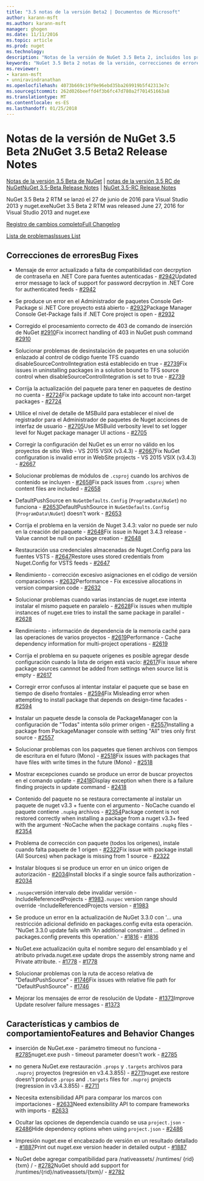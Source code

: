 ```yaml
---
title: "3.5 notas de la versión Beta2 | Documentos de Microsoft"
author: karann-msft
ms.author: karann-msft
manager: ghogen
ms.date: 11/11/2016
ms.topic: article
ms.prod: nuget
ms.technology: 
description: "Notas de la versión de NuGet 3.5 Beta 2, incluidos los problemas conocidos, correcciones de errores, las funciones agregadas y dcr."
keywords: "NuGet 3.5 Beta 2 notas de la versión, correcciones de errores, problemas, conocidos agregan características, DCR"
ms.reviewer:
- karann-msft
- unniravindranathan
ms.openlocfilehash: 4073b669c19f9e96ebd35ba269919b5f42313e7c
ms.sourcegitcommit: 262d026beeffd4f3b6fc47d780a2f701451663a8
ms.translationtype: MT
ms.contentlocale: es-ES
ms.lasthandoff: 01/25/2018
---
```

# <a name="nuget-35-beta2-release-notes"></a><span data-ttu-id="ac761-104">Notas de la versión de NuGet 3.5 Beta 2</span><span class="sxs-lookup"><span data-stu-id="ac761-104">NuGet 3.5 Beta2 Release Notes</span></span>

<span data-ttu-id="ac761-105">[Notas de la versión 3.5 Beta de NuGet](../release-notes/nuget-3.5-Beta.md) | [notas de la versión 3.5 RC de NuGet](../release-notes/nuget-3.5-RC.md)</span><span class="sxs-lookup"><span data-stu-id="ac761-105">[NuGet 3.5-Beta Release Notes](../release-notes/nuget-3.5-Beta.md) | [NuGet 3.5-RC Release Notes](../release-notes/nuget-3.5-RC.md)</span></span>

<span data-ttu-id="ac761-106">NuGet 3.5 Beta 2 RTM se lanzó el 27 de junio de 2016 para Visual Studio 2013 y nuget.exe</span><span class="sxs-lookup"><span data-stu-id="ac761-106">NuGet 3.5 Beta 2 RTM was released June 27, 2016 for Visual Studio 2013 and nuget.exe</span></span>

[<span data-ttu-id="ac761-107">Registro de cambios completo</span><span class="sxs-lookup"><span data-stu-id="ac761-107">Full Changelog</span></span>](https://github.com/NuGet/NuGet.Client/compare/release-3.5.0-beta...release-3.5.0-beta2)

[<span data-ttu-id="ac761-108">Lista de problemas</span><span class="sxs-lookup"><span data-stu-id="ac761-108">Issues List</span></span>](https://github.com/Nuget/Home/issues?q=is%3Aissue+milestone%3A%223.5+Beta2%22+is%3Aclosed)

## <a name="bug-fixes"></a><span data-ttu-id="ac761-109">Correcciones de errores</span><span class="sxs-lookup"><span data-stu-id="ac761-109">Bug Fixes</span></span>

* <span data-ttu-id="ac761-110">Mensaje de error actualizado a falta de compatibilidad con decrpytion de contraseña en .NET Core para fuentes autenticadas - [#2942](https://github.com/NuGet/Home/issues/2942)</span><span class="sxs-lookup"><span data-stu-id="ac761-110">Updated error message to lack of support for password decrpytion in .NET Core for authenticated feeds  - [#2942](https://github.com/NuGet/Home/issues/2942)</span></span>

* <span data-ttu-id="ac761-111">Se produce un error en el Administrador de paquetes Console Get-Package si .NET Core proyecto está abierto - [#2932](https://github.com/NuGet/Home/issues/2932)</span><span class="sxs-lookup"><span data-stu-id="ac761-111">Package Manager Console Get-Package fails if .NET Core project is open - [#2932](https://github.com/NuGet/Home/issues/2932)</span></span>

* <span data-ttu-id="ac761-112">Corregido el procesamiento correcto de 403 de comando de inserción de NuGet [#2910](https://github.com/NuGet/Home/issues/2910)</span><span class="sxs-lookup"><span data-stu-id="ac761-112">Fix incorrect handling of 403 in NuGet push command [#2910](https://github.com/NuGet/Home/issues/2910)</span></span>

* <span data-ttu-id="ac761-113">Solucionar problemas de desinstalación de paquetes en una solución enlazado al control de código fuente TFS cuando disableSourceControlIntegration está establecido en true - [#2739](https://github.com/NuGet/Home/issues/2739)</span><span class="sxs-lookup"><span data-stu-id="ac761-113">Fix issues in uninstalling packages in a solution bound to TFS source control when disableSourceControlIntegration is set to true - [#2739](https://github.com/NuGet/Home/issues/2739)</span></span>

* <span data-ttu-id="ac761-114">Corrija la actualización del paquete para tener en paquetes de destino no cuenta - [#2724](https://github.com/NuGet/Home/issues/2724)</span><span class="sxs-lookup"><span data-stu-id="ac761-114">Fix package update to take into account non-target packages - [#2724](https://github.com/NuGet/Home/issues/2724)</span></span>

* <span data-ttu-id="ac761-115">Utilice el nivel de detalle de MSBuild para establecer el nivel de registrador para el Administrador de paquetes de Nuget acciones de interfaz de usuario - [#2705](https://github.com/NuGet/Home/issues/2705)</span><span class="sxs-lookup"><span data-stu-id="ac761-115">Use MSBuild verbosity level to set logger level for Nuget package manager UI actions - [#2705](https://github.com/NuGet/Home/issues/2705)</span></span>

* <span data-ttu-id="ac761-116">Corregir la configuración del NuGet es un error no válido en los proyectos de sitio Web - VS 2015 VSIX (v3.4.3) - [#2667](https://github.com/NuGet/Home/issues/2667)</span><span class="sxs-lookup"><span data-stu-id="ac761-116">Fix NuGet configuration is invalid error in WebSite projects - VS 2015 VSIX (v3.4.3) - [#2667](https://github.com/NuGet/Home/issues/2667)</span></span>

* <span data-ttu-id="ac761-117">Solucionar problemas de módulos de `.csproj` cuando los archivos de contenido se incluyen - [#2658](https://github.com/NuGet/Home/issues/2658)</span><span class="sxs-lookup"><span data-stu-id="ac761-117">Fix pack issues from `.csproj` when content files are included - [#2658](https://github.com/NuGet/Home/issues/2658)</span></span>

* <span data-ttu-id="ac761-118">DefaultPushSource en `NuGetDefaults.Config` (`ProgramData\NuGet`) no funciona - [#2653](https://github.com/NuGet/Home/issues/2653)</span><span class="sxs-lookup"><span data-stu-id="ac761-118">DefaultPushSource in `NuGetDefaults.Config` (`ProgramData\NuGet`) doesn't work - [#2653](https://github.com/NuGet/Home/issues/2653)</span></span>

* <span data-ttu-id="ac761-119">Corrija el problema en la versión de Nuget 3.4.3: valor no puede ser nulo en la creación del paquete - [#2648](https://github.com/NuGet/Home/issues/2648)</span><span class="sxs-lookup"><span data-stu-id="ac761-119">Fix issue in Nuget 3.4.3 release - Value cannot be null on package creation - [#2648](https://github.com/NuGet/Home/issues/2648)</span></span>

* <span data-ttu-id="ac761-120">Restauración usa credenciales almacenadas de Nuget.Config para las fuentes VSTS - [#2647](https://github.com/NuGet/Home/issues/2647)</span><span class="sxs-lookup"><span data-stu-id="ac761-120">Restore uses stored credentials from Nuget.Config for VSTS feeds - [#2647](https://github.com/NuGet/Home/issues/2647)</span></span>

* <span data-ttu-id="ac761-121">Rendimiento - corrección excesivo asignaciones en el código de versión comparaciones - [#2632](https://github.com/NuGet/Home/issues/2632)</span><span class="sxs-lookup"><span data-stu-id="ac761-121">Performance - Fix excessive allocations in version comparsion code - [#2632](https://github.com/NuGet/Home/issues/2632)</span></span>

* <span data-ttu-id="ac761-122">Solucionar problemas cuando varias instancias de nuget.exe intenta instalar el mismo paquete en paralelo - [#2628](https://github.com/NuGet/Home/issues/2628)</span><span class="sxs-lookup"><span data-stu-id="ac761-122">Fix issues when multiple instances of nuget.exe tries to install the same package in parallel - [#2628](https://github.com/NuGet/Home/issues/2628)</span></span>

* <span data-ttu-id="ac761-123">Rendimiento - información de dependencia de la memoria caché para las operaciones de varios proyectos - [#2619](https://github.com/NuGet/Home/issues/2619)</span><span class="sxs-lookup"><span data-stu-id="ac761-123">Performance - Cache dependency information for multi-project operations - [#2619](https://github.com/NuGet/Home/issues/2619)</span></span>

* <span data-ttu-id="ac761-124">Corrija el problema en su paquete orígenes es posible agregar desde configuración cuando la lista de origen está vacío: [#2617](https://github.com/NuGet/Home/issues/2617)</span><span class="sxs-lookup"><span data-stu-id="ac761-124">Fix issue where package sources cannnot be added from settings when source list is empty - [#2617](https://github.com/NuGet/Home/issues/2617)</span></span>

* <span data-ttu-id="ac761-125">Corregir error confusos al intentar instalar el paquete que se base en tiempo de diseño frontales - [#2594](https://github.com/NuGet/Home/issues/2594)</span><span class="sxs-lookup"><span data-stu-id="ac761-125">Fix Misleading error when attempting to install package that depends on design-time facades - [#2594](https://github.com/NuGet/Home/issues/2594)</span></span>

* <span data-ttu-id="ac761-126">Instalar un paquete desde la consola de PackageManager con la configuración de "Todas" intenta sólo primer origen - [#2557](https://github.com/NuGet/Home/issues/2557)</span><span class="sxs-lookup"><span data-stu-id="ac761-126">Installing a package from PackageManager console with setting "All" tries only first source - [#2557](https://github.com/NuGet/Home/issues/2557)</span></span>

* <span data-ttu-id="ac761-127">Solucionar problemas con los paquetes que tienen archivos con tiempos de escritura en el futuro (Mono) - [#2518](https://github.com/NuGet/Home/issues/2518)</span><span class="sxs-lookup"><span data-stu-id="ac761-127">Fix issues with packages that have files with write times in the future (Mono) - [#2518](https://github.com/NuGet/Home/issues/2518)</span></span>

* <span data-ttu-id="ac761-128">Mostrar excepciones cuando se produce un error de buscar proyectos en el comando update - [#2418](https://github.com/NuGet/Home/issues/2418)</span><span class="sxs-lookup"><span data-stu-id="ac761-128">Display exception when there is a failure finding projects in update command - [#2418](https://github.com/NuGet/Home/issues/2418)</span></span>

* <span data-ttu-id="ac761-129">Contenido del paquete no se restaura correctamente al instalar un paquete de nuget v3.3 + fuente con el argumento - NoCache cuando el paquete contiene `.nupkg` archivos - [#2354](https://github.com/NuGet/Home/issues/2354)</span><span class="sxs-lookup"><span data-stu-id="ac761-129">Package content is not restored correctly when installing a package from a nuget v3.3+ feed with the argument -NoCache when the package contains `.nupkg` files - [#2354](https://github.com/NuGet/Home/issues/2354)</span></span>

* <span data-ttu-id="ac761-130">Problema de corrección con paquete (todos los orígenes), instale cuando falta paquete de 1 origen - [#2322](https://github.com/NuGet/Home/issues/2322)</span><span class="sxs-lookup"><span data-stu-id="ac761-130">Fix issue with package install (All Sources) when package is missing from 1 source - [#2322](https://github.com/NuGet/Home/issues/2322)</span></span>

* <span data-ttu-id="ac761-131">Instalar bloques si se produce un error en un único origen de autorización - [#2034](https://github.com/NuGet/Home/issues/2034)</span><span class="sxs-lookup"><span data-stu-id="ac761-131">Install blocks if a single source fails authorization - [#2034](https://github.com/NuGet/Home/issues/2034)</span></span>

* <span data-ttu-id="ac761-132">`.nuspec`versión intervalo debe invalidar versión - IncludeReferencedProjects - [#1983](https://github.com/NuGet/Home/issues/1983)</span><span class="sxs-lookup"><span data-stu-id="ac761-132">`.nuspec` version range should override -IncludeReferencedProjects version - [#1983](https://github.com/NuGet/Home/issues/1983)</span></span>

* <span data-ttu-id="ac761-133">Se produce un error en la actualización de NuGet 3.3.0 con '... una restricción adicional definido en packages.config evita esta operación. "</span><span class="sxs-lookup"><span data-stu-id="ac761-133">NuGet 3.3.0 update fails with 'An additional constraint ... defined in packages.config prevents this operation.'</span></span><span data-ttu-id="ac761-134"> - [#1816](https://github.com/NuGet/Home/issues/1816)</span><span class="sxs-lookup"><span data-stu-id="ac761-134"> - [#1816](https://github.com/NuGet/Home/issues/1816)</span></span>

* <span data-ttu-id="ac761-135">NuGet.exe actualización quita el nombre seguro del ensamblado y el atributo privada.</span><span class="sxs-lookup"><span data-stu-id="ac761-135">nuget.exe update drops the assembly strong name and Private attribute.</span></span><span data-ttu-id="ac761-136"> - [#1778](https://github.com/NuGet/Home/issues/1778)</span><span class="sxs-lookup"><span data-stu-id="ac761-136"> - [#1778](https://github.com/NuGet/Home/issues/1778)</span></span>

* <span data-ttu-id="ac761-137">Solucionar problemas con la ruta de acceso relativa de "DefaultPushSource" - [#1746](https://github.com/NuGet/Home/issues/1746)</span><span class="sxs-lookup"><span data-stu-id="ac761-137">Fix issues with relative file path for "DefaultPushSource" - [#1746](https://github.com/NuGet/Home/issues/1746)</span></span>

* <span data-ttu-id="ac761-138">Mejorar los mensajes de error de resolución de Update - [#1373](https://github.com/NuGet/Home/issues/1373)</span><span class="sxs-lookup"><span data-stu-id="ac761-138">Improve Update resolver failure messages - [#1373](https://github.com/NuGet/Home/issues/1373)</span></span>

## <a name="features-and-behavior-changes"></a><span data-ttu-id="ac761-139">Características y cambios de comportamiento</span><span class="sxs-lookup"><span data-stu-id="ac761-139">Features and Behavior Changes</span></span>

* <span data-ttu-id="ac761-140">inserción de NuGet.exe - parámetro timeout no funciona - [#2785](https://github.com/NuGet/Home/issues/2785)</span><span class="sxs-lookup"><span data-stu-id="ac761-140">nuget.exe push - timeout parameter doesn't work  - [#2785](https://github.com/NuGet/Home/issues/2785)</span></span>

* <span data-ttu-id="ac761-141">no genera NuGet.exe restauración `.props` y `.targets` archivos para `.nuproj` proyectos (regresión en v3.4.3.855) - [#2711](https://github.com/NuGet/Home/issues/2711)</span><span class="sxs-lookup"><span data-stu-id="ac761-141">nuget.exe restore doesn't produce `.props` and `.targets` files for `.nuproj` projects (regression in v3.4.3.855) - [#2711](https://github.com/NuGet/Home/issues/2711)</span></span>

* <span data-ttu-id="ac761-142">Necesita extensibilidad API para comparar los marcos con importaciones - [#2633](https://github.com/NuGet/Home/issues/2633)</span><span class="sxs-lookup"><span data-stu-id="ac761-142">Need extensibility API to compare frameworks with imports - [#2633](https://github.com/NuGet/Home/issues/2633)</span></span>

* <span data-ttu-id="ac761-143">Ocultar las opciones de dependencia cuando se usa `project.json`  -  [#2486](https://github.com/NuGet/Home/issues/2486)</span><span class="sxs-lookup"><span data-stu-id="ac761-143">Hide dependency options when using `project.json` - [#2486](https://github.com/NuGet/Home/issues/2486)</span></span>

* <span data-ttu-id="ac761-144">Impresión nuget.exe el encabezado de versión en un resultado detallado - [#1887](https://github.com/NuGet/Home/issues/1887)</span><span class="sxs-lookup"><span data-stu-id="ac761-144">Print out nuget.exe version header in detailed output - [#1887](https://github.com/NuGet/Home/issues/1887)</span></span>

* <span data-ttu-id="ac761-145">NuGet debe agregar compatibilidad para /nativeassets/ /runtimes/ {rid} {txm} / - [#2782](https://github.com/NuGet/Home/issues/2782)</span><span class="sxs-lookup"><span data-stu-id="ac761-145">NuGet should add support for /runtimes/{rid}/nativeassets/{txm}/ - [#2782](https://github.com/NuGet/Home/issues/2782)</span></span>